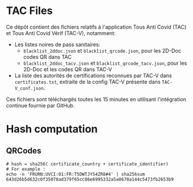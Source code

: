 # TAC Files

Ce dépôt contient des fichiers relatifs à l'application Tous Anti Covid (TAC) et Tous Anti Covid Vérif (TAC-V), notamment:

- Les listes noires de pass sanitaires:
    - `blacklist_2ddoc.json` et `blacklist_qrcode.json`, pour les 2D-Doc codes QR dans TAC
    - `blacklist_2ddoc_tacv.json`  et `blacklist_qrcode_tacv.json`, pour les 2D-Doc et les codes QR dans TAC-V
- La liste des autorités de certifications reconnues par TAC-V dans `certificates.txt`, extraite de la config TAC-V présente dans `TAC-V_conf.json`.

Ces fichiers sont téléchargés toutes les 15 minutes en utilisant l'intégration continue fournie par GitHub.

# Hash computation

## QRCodes

```
# hash = sha256( certificate_country + certificate_identifier)
# For example :
echo -n 'FRURN:UVCI:01:FR:T5DWTJYS4ZR8#4' | sha256sum
643d26b5d632c0f35078ad379f65cc86e6995332a5a8670a144c5473fb2653b9
```
